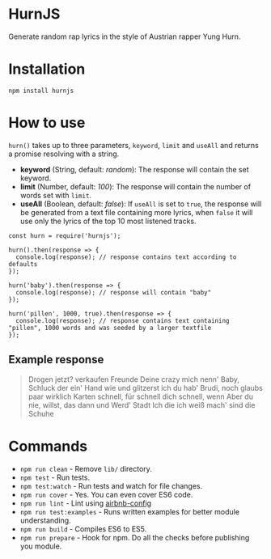 # HurnJS

Generate random rap lyrics in the style of Austrian rapper Yung Hurn.

# Installation

```
npm install hurnjs
```

# How to use

`hurn()` takes up to three parameters, `keyword`, `limit` and `useAll` and returns a promise resolving with a string.

- **keyword** (String, default: *random*): The response will contain the set keyword.
- **limit** (Number, default: *100*): The response will contain the number of words set with `limit`.
- **useAll** (Boolean, default: *false*): If `useAll` is set to `true`, the response will be generated from a text file containing more lyrics, when `false` it will use only the lyrics of the top 10 most listened tracks.

```
const hurn = require('hurnjs');

hurn().then(response => {
  console.log(response); // response contains text according to defaults
});

hurn('baby').then(response => {
  console.log(response); // response will contain "baby"
});

hurn('pillen', 1000, true).then(response => {
  console.log(response); // response contains text containing "pillen", 1000 words and was seeded by a larger textfile
});

```

## Example response

> Drogen jetzt? verkaufen Freunde Deine crazy mich nenn' Baby, Schluck der ein' Hand wie und glitzerst ich du hab' Brudi, noch glaubs paar wirklich Karten schnell, für schnell dich schnell, wenn Aber du nie, willst, das dann und Werd' Stadt Ich die ich weiß mach' sind die Schuhe


# Commands
- `npm run clean` - Remove `lib/` directory.
- `npm test` - Run tests.
- `npm test:watch` - Run tests and watch for file changes.
- `npm run cover` - Yes. You can even cover ES6 code.
- `npm run lint` - Lint using [airbnb-config](https://github.com/airbnb/javascript/tree/master/packages/eslint-config-airbnb)
- `npm run test:examples` - Runs written examples for better module understanding.
- `npm run build` - Compiles ES6 to ES5.
- `npm run prepare` - Hook for npm. Do all the checks before publishing you module.


